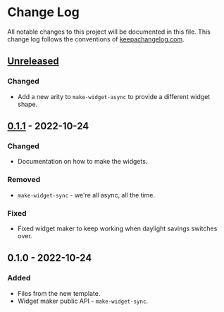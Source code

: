# Change Log
All notable changes to this project will be documented in this file. This change log follows the conventions of [keepachangelog.com](http://keepachangelog.com/).

## [Unreleased]
### Changed
- Add a new arity to `make-widget-async` to provide a different widget shape.

## [0.1.1] - 2022-10-24
### Changed
- Documentation on how to make the widgets.

### Removed
- `make-widget-sync` - we're all async, all the time.

### Fixed
- Fixed widget maker to keep working when daylight savings switches over.

## 0.1.0 - 2022-10-24
### Added
- Files from the new template.
- Widget maker public API - `make-widget-sync`.

[Unreleased]: https://sourcehost.site/your-name/clojure-game-api/compare/0.1.1...HEAD
[0.1.1]: https://sourcehost.site/your-name/clojure-game-api/compare/0.1.0...0.1.1
